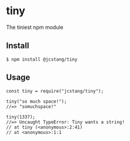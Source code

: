 # tiny
The tiniest npm module


## Install
```
$ npm install @jcstang/tiny
```

## Usage
```
const tiny = require("jcstang/tiny");

tiny("so much space!");
//=> "somuchspace!"

tiny(1337);
//=> Uncaught TypeError: Tiny wants a string!
// at tiny (<anonymous>:2:41)
// at <anonymous>:1:1
```
